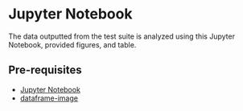 # Jupyter Notebook
The data outputted from the test suite is analyzed using this Jupyter Notebook, provided figures, and table.

## Pre-requisites
* [Jupyter Notebook](https://jupyter-notebook-beginner-guide.readthedocs.io/en/latest/install.html)
* [dataframe-image](https://pypi.org/project/dataframe-image/0.0.7/)